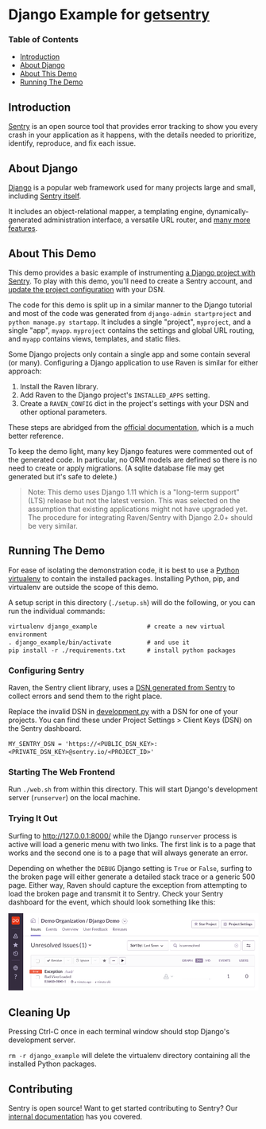 # Django Example for [getsentry](https://github.com/getsentry)

### Table of Contents

- [Introduction](#introduction)
- [About Django](#about-django)
- [About This Demo](#about-this-demo)
- [Running The Demo](#running-the-demo)

## Introduction

[Sentry](https://sentry.io/welcome/) is an open source tool that provides error tracking to show you every crash in your application as it happens, with the details needed to prioritize, identify, reproduce, and fix each issue.

## About Django

[Django](https://www.djangoproject.com/) is a popular web framework used for many projects large and small, including [Sentry itself](https://github.com/getsentry/sentry/).

It includes an object-relational mapper, a templating engine, dynamically-generated administration interface, a versatile URL router, and [many more features](https://docs.djangoproject.com/en/2.0/intro/overview/).

## About This Demo

This demo provides a basic example of instrumenting [a Django project with Sentry](https://docs.sentry.io/clients/python/integrations/django/). To play with this demo, you'll need to create a Sentry account, and [update the project configuration](#configuring-sentry) with your DSN.

The code for this demo is split up in a similar manner to the Django tutorial and most of the code was generated from `django-admin startproject` and `python manage.py startapp`. It includes a single "project", `myproject`, and a single "app", `myapp`. `myproject` contains the settings and global URL routing, and `myapp` contains views, templates, and static files.

Some Django projects only contain a single app and some contain several (or many). Configuring a Django application to use Raven is similar for either approach:

1. Install the Raven library.
2. Add Raven to the Django project's `INSTALLED_APPS` setting.
3. Create a `RAVEN_CONFIG` dict in the project's settings with your DSN and other optional parameters.

These steps are abridged from the [official documentation](https://docs.sentry.io/clients/python/integrations/django/), which is a much better reference.

To keep the demo light, many key Django features were commented out of the generated code. In particular, no ORM models are defined so there is no need to create or apply migrations. (A sqlite database file may get generated but it's safe to delete.)

> Note: This demo uses Django 1.11 which is a "long-term support" (LTS) release but not the latest version. This was selected on the assumption that existing applications might not have upgraded yet. The procedure for integrating Raven/Sentry with Django 2.0+ should be very similar.

## Running The Demo

For ease of isolating the demonstration code, it is best to use a [Python virtualenv](https://virtualenv.pypa.io/en/stable/) to contain the installed packages. Installing Python, pip, and virtualenv are outside the scope of this demo.

A setup script in this directory (`./setup.sh`) will do the following, or you can run the individual commands:

```
virtualenv django_example              # create a new virtual environment
. django_example/bin/activate          # and use it
pip install -r ./requirements.txt      # install python packages
```

### Configuring Sentry

Raven, the Sentry client library, uses a [DSN generated from Sentry](https://docs.sentry.io/quickstart/#configure-the-dsn) to collect errors and send them to the right place.

Replace the invalid DSN in [development.py](demo/myproject/settings/development.py) with a DSN for one of your projects. You can find these under Project Settings > Client Keys (DSN) on the Sentry dashboard.

```
MY_SENTRY_DSN = 'https://<PUBLIC_DSN_KEY>:<PRIVATE_DSN_KEY>@sentry.io/<PROJECT_ID>'
```

### Starting The Web Frontend

Run `./web.sh` from within this directory. This will start Django's development server (`runserver`) on the local machine.

### Trying It Out

Surfing to http://127.0.0.1:8000/ while the Django `runserver` process is active will load a generic menu with two links. The first link is to a page that works and the second one is to a page that will always generate an error.

Depending on whether the `DEBUG` Django setting is `True` or `False`, surfing to the broken page will either generate a detailed stack trace or a generic 500 page. Either way, Raven should capture the exception from attempting to load the broken page and transmit it to Sentry. Check your Sentry dashboard for the event, which should look something like this:

![Dashboard Example](_ReadMeImages/dashboard-example.png)

## Cleaning Up

Pressing Ctrl-C once in each terminal window should stop Django's development server.

`rm -r django_example` will delete the virtualenv directory containing all the installed Python packages.

## Contributing

Sentry is open source! Want to get started contributing to Sentry? Our [internal documentation](https://docs.sentry.io/internal/) has you covered.

